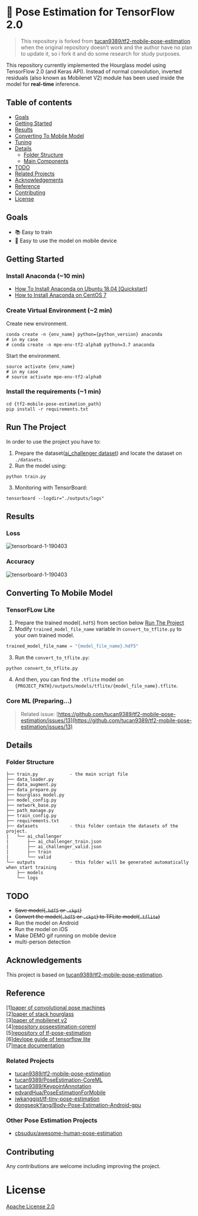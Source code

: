# 💃 Pose Estimation for TensorFlow 2.0

> This repository is forked from [tucan9389/tf2-mobile-pose-estimation](https://github.com/tucan9389/tf2-mobile-pose-estimation) when the original repository doesn't work and the author have no plan to update it, so i fork it and do some research for study purposes.

This repository currently implemented the Hourglass model using TensorFlow 2.0 (and Keras API). Instead of normal convolution, inverted residuals (also known as Mobilenet V2) module has been used inside the model for **real-time** inference.

## Table of contents

- [Goals](#goals)
- [Getting Started](#getting-started)
- [Results](#results)
- [Converting To Mobile Model](#converting-to-mobile-model)
- [Tuning](#tuning)
- [Details](#details)
  - [Folder Structure](#folder-structure)
  - [Main Components](#main-components)
- [TODO](#todo)
- [Related Projects](#related-projects)
- [Acknowledgements](#acknowledgements)
- [Reference](#reference)
- [Contributing](#contributing)
- [License](#license)

## Goals

- 📚 Easy to train
- 🏃‍ Easy to use the model on mobile device

## Getting Started

### Install Anaconda (~10 min)

- [How To Install Anaconda on Ubuntu 18.04 [Quickstart]](https://www.digitalocean.com/community/tutorials/how-to-install-anaconda-on-ubuntu-18-04-quickstart)
- [How to Install Anaconda on CentOS 7](https://linuxize.com/post/how-to-install-anaconda-on-centos-7/)

### Create Virtual Environment (~2 min)

Create new environment.

```shell
conda create -n {env_name} python={python_version} anaconda
# in my case
# conda create -n mpe-env-tf2-alpha0 python=3.7 anaconda
```

Start the environment.

```shell
source activate {env_name}
# in my case
# source activate mpe-env-tf2-alpha0
```

### Install the requirements (~1 min)

```shell
cd {tf2-mobile-pose-estimation_path}
pip install -r requirements.txt
```

## Run The Project

In order to use the project you have to:

1. Prepare the dataset([ai_challenger dataset](https://drive.google.com/open?id=1zahjQWhuKIYWRRI2ZlHzn65Ug_jIiC4l)) and locate the dataset on `./datasets`.
2. Run the model using:

```shell
python train.py
```

3. Monitoring with TensorBoard:

```shell
tensorboard --logdir="./outputs/logs"
```

## Results

### Loss

![tensorboard-1-190403](resources/tensorboard_loss-190404.png)

### Accuracy

![tensorboard-1-190403](resources/tensorboard_accuracy-190404.png)

## Converting To Mobile Model

### TensorFLow Lite

1. Prepare the trained model(`.hdf5`) from section below [Run The Project](#run-the-project)
2. Modify `trained_model_file_name` variable in `convert_to_tflite.py` to your own trained model.

```python
trained_model_file_name = "{model_file_name}.hdf5"
```

3. Run the `convert_to_tflite.py`:

```shell
python convert_to_tflite.py
```

4. And then, you can find the `.tflite` model on `{PROJECT_PATH}/outputs/models/tflite/{model_file_name}.tflite`.

### Core ML (Preparing...)

> Related issue: [https://github.com/tucan9389/tf2-mobile-pose-estimation/issues/13](https://github.com/tucan9389/tf2-mobile-pose-estimation/issues/13)

## Details

### Folder Structure

```
├── train.py            - the main script file
├── data_loader.py
├── data_augment.py
├── data_prepare.py
├── hourglass_model.py
├── model_config.py
├── network_base.py
├── path_manage.py
├── train_config.py
├── requirements.txt
├── datasets            - this folder contain the datasets of the project.
|   └── ai_challenger
|       ├── ai_challenger_train.json
|       ├── ai_challenger_valid.json
|       ├── train
|       └── valid
└── outputs             - this folder will be generated automatically when start training
    ├── models
    └── logs
```

## TODO

- ~~Save model(`.hdf5` or `.ckpt`)~~
- ~~Convert the model(`.hdf5` or `.ckpt`) to TFLite model(`.tflite`)~~
- Run the model on Android
- Run the model on iOS
- Make DEMO gif running on mobile device
- multi-person detection

## Acknowledgements

This project is based on [tucan9389/tf2-mobile-pose-estimation](https://github.com/tucan9389/tf2-mobile-pose-estimation).

## Reference

[1][paper of convolutional pose machines](https://arxiv.org/abs/1602.00134) <br/>
[2][paper of stack hourglass](https://arxiv.org/abs/1603.06937) <br/>
[3][paper of mobilenet v2](https://arxiv.org/pdf/1801.04381.pdf) <br/>
[4][repository poseestimation-coreml](https://github.com/tucan9389/PoseEstimation-CoreML) <br/>
[5][repository of tf-pose-estimation](https://github.com/ildoonet/tf-pose-estimation) <br>
[6][devlope guide of tensorflow lite](https://github.com/tensorflow/tensorflow/tree/master/tensorflow/docs_src/mobile/tflite) <br/>
[7][mace documentation](https://mace.readthedocs.io)

### Related Projects

- [tucan9389/tf2-mobile-pose-estimation](https://github.com/tucan9389/tf2-mobile-pose-estimation)
- [tucan9389/PoseEstimation-CoreML](https://github.com/tucan9389/PoseEstimation-CoreML)
- [tucan9389/KeypointAnnotation](https://github.com/tucan9389/KeypointAnnotation)
- [edvardHua/PoseEstimationForMobile](https://github.com/edvardHua/PoseEstimationForMobile)
- [jwkanggist/tf-tiny-pose-estimation](https://github.com/jwkanggist/tf-tiny-pose-estimatio)
- [dongseokYang/Body-Pose-Estimation-Android-gpu](https://github.com/dongseokYang/Body-Pose-Estimation-Android-gpu)

### Other Pose Estimation Projects

- [cbsudux/awesome-human-pose-estimation](https://github.com/cbsudux/awesome-human-pose-estimation)

## Contributing

Any contributions are welcome including improving the project.

# License

[Apache License 2.0](LICENSE)
